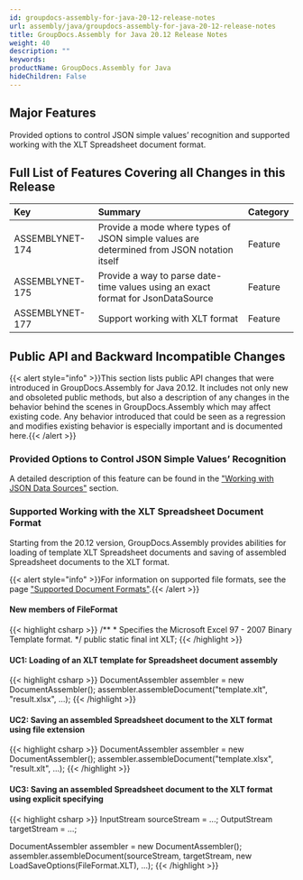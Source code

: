 ```yaml
---
id: groupdocs-assembly-for-java-20-12-release-notes
url: assembly/java/groupdocs-assembly-for-java-20-12-release-notes
title: GroupDocs.Assembly for Java 20.12 Release Notes
weight: 40
description: ""
keywords: 
productName: GroupDocs.Assembly for Java
hideChildren: False
---
```

## Major Features

Provided options to control JSON simple values’ recognition and supported working with the XLT Spreadsheet document format.

## Full List of Features Covering all Changes in this Release

| Key             | Summary                                                      | Category |
| :-------------- | :----------------------------------------------------------- | :------- |
| ASSEMBLYNET-174 | Provide a mode where types of JSON simple values are determined from JSON notation itself | Feature  |
| ASSEMBLYNET-175 | Provide a way to parse date-time values using an exact format for JsonDataSource | Feature  |
| ASSEMBLYNET-177 | Support working with XLT format                              | Feature  |

## Public API and Backward Incompatible Changes 

{{< alert style="info" >}}This section lists public API changes that were introduced in GroupDocs.Assembly for Java 20.12. It includes not only new and obsoleted public methods, but also a description of any changes in the behavior behind the scenes in GroupDocs.Assembly which may affect existing code. Any behavior introduced that could be seen as a regression and modifies existing behavior is especially important and is documented here.{{< /alert >}}

### Provided Options to Control JSON Simple Values’ Recognition

A detailed description of this feature can be found in the ["Working with JSON Data Sources"](https://docs.groupdocs.com/assembly/java/working-with-json-data-sources/#recognition-of-json-simple-values) section.

### Supported Working with the XLT Spreadsheet Document Format

Starting from the 20.12 version, GroupDocs.Assembly provides abilities for loading of template XLT Spreadsheet documents and saving of assembled Spreadsheet documents to the XLT format.

{{< alert style="info" >}}For information on supported file formats, see the page ["Supported Document Formats"](https://docs.groupdocs.com/assembly/java/supported-document-formats/#supported-output-file-formats-depending-on-input-file-formats).{{< /alert >}}

#### New members of FileFormat

{{< highlight csharp >}}
/**
	* Specifies the Microsoft Excel 97 - 2007 Binary Template format.
	*/
public static final int XLT;
{{< /highlight >}}

#### UC1: Loading of an XLT template for Spreadsheet document assembly

{{< highlight csharp >}}
DocumentAssembler assembler = new DocumentAssembler();
assembler.assembleDocument("template.xlt", "result.xlsx", ...);
{{< /highlight >}}

#### UC2: Saving an assembled Spreadsheet document to the XLT format using file extension

{{< highlight csharp >}}
DocumentAssembler assembler = new DocumentAssembler();
assembler.assembleDocument("template.xlsx", "result.xlt", ...);
{{< /highlight >}}

#### UC3: Saving an assembled Spreadsheet document to the XLT format using explicit specifying

{{< highlight csharp >}}
InputStream sourceStream = ...;
OutputStream targetStream = ...;

DocumentAssembler assembler = new DocumentAssembler();
assembler.assembleDocument(sourceStream, targetStream, new LoadSaveOptions(FileFormat.XLT), ...);
{{< /highlight >}}